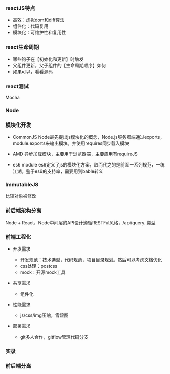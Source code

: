 ### reactJS特点
- 高效：虚拟dom和diff算法
- 组件化：代码复用
- 模块化：可维护性和复用性

### react生命周期
- 哪些钩子在【初始化和更新】时触发
- 父组件更新，父子组件的【生命周期顺序】如何
- 如果可以，看看源码

### react测试
Mocha

### Node

### 模块化开发
- CommonJS
Node最先提出js模块化的概念，Node.js服务器端通过exports，module.exports来输出模块。并使用requires同步载入模块


- AMD
异步加载模块，主要用于浏览器端，主要应用有requireJS


- es6 module
es6定义了js的模块化方案，取而代之的是前面一系列规范，一统江湖。鉴于es6的支持率，需要用到bable转义


### ImmutableJS
比较对象被修改


### 前后端架构分离
Node + React，Node中间层的API设计遵循RESTFul风格，/api/query..类型


### 前端工程化
- 开发需求
  - 开发规范：技术选型，代码规范，项目目录规划。然后可以考虑文档优化
  - css处理：postcss
  - mock：开源mock工具

- 共享需求
  - 组件化

- 性能需求
  - js/css/img压缩，雪碧图

- 部署需求
  - git多人合作，gitflow管理代码分支


### 实录

### 前后端分离
